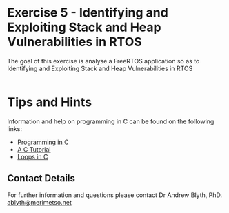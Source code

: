 # Exercise 5 - Identifying and Exploiting Stack and Heap Vulnerabilities in RTOS

The goal of this exercise is analyse a FreeRTOS application so as to  Identifying and Exploiting Stack and Heap Vulnerabilities in RTOS


```c


```


# Tips and Hints
Information and help on programming in C can be found on the following links:
* [Programming in C](https://beginnersbook.com/2014/01/c-program-structure/)
* [A C Tutorial](https://www.cprogramming.com/tutorial/c-tutorial.html?inl=nv)
* [Loops in C](https://www.tutorialspoint.com/cprogramming/c_loops.htm)

## Contact Details

For further information and questions please contact Dr Andrew Blyth, PhD. <ablyth@merimetso.net>
